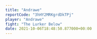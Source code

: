 ```yaml
---
title: "Andrawe"
reportCode: "3hHY2MRKgrdDkTPj"
player: "Andrawe"
fight: "The Lurker Below"
date: 2021-10-06T18:48:50.877000+00:00
---
```

